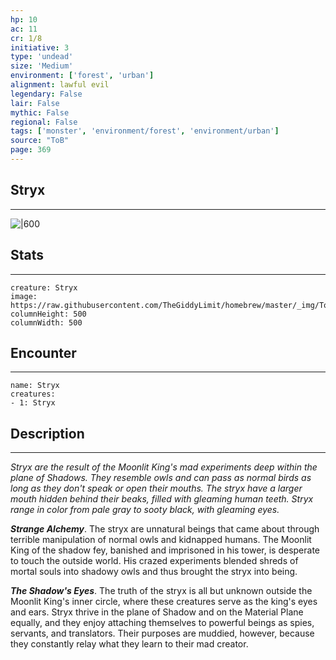 ```yaml
---
hp: 10
ac: 11
cr: 1/8
initiative: 3
type: 'undead'    
size: 'Medium'
environment: ['forest', 'urban']
alignment: lawful evil
legendary: False
lair: False
mythic: False
regional: False
tags: ['monster', 'environment/forest', 'environment/urban']
source: "ToB"
page: 369
---
```


## Stryx
---

![|600](https://raw.githubusercontent.com/TheGiddyLimit/homebrew/master/_img/ToB/Stryx.webp)

## Stats
---

```statblock
creature: Stryx
image: https://raw.githubusercontent.com/TheGiddyLimit/homebrew/master/_img/ToB/token/Stryx.png
columnHeight: 500
columnWidth: 500
```

## Encounter
---

```encounter-table
name: Stryx
creatures:
- 1: Stryx
```

## Description
---
_Stryx are the result of the Moonlit King's mad experiments deep within the plane of Shadows. They resemble owls and can pass as normal birds as long as they don't speak or open their mouths. The stryx have a larger mouth hidden behind their beaks, filled with gleaming human teeth. Stryx range in color from pale gray to sooty black, with gleaming eyes._

**_Strange Alchemy_**. The stryx are unnatural beings that came about through terrible manipulation of normal owls and kidnapped humans. The Moonlit King of the shadow fey, banished and imprisoned in his tower, is desperate to touch the outside world. His crazed experiments blended shreds of mortal souls into shadowy owls and thus brought the stryx into being.

**_The Shadow's Eyes_**. The truth of the stryx is all but unknown outside the Moonlit King's inner circle, where these creatures serve as the king's eyes and ears. Stryx thrive in the plane of Shadow and on the Material Plane equally, and they enjoy attaching themselves to powerful beings as spies, servants, and translators. Their purposes are muddied, however, because they constantly relay what they learn to their mad creator.






